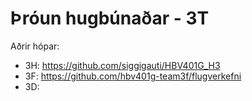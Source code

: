 # Þróun hugbúnaðar - 3T

Aðrir hópar:
* 3H: https://github.com/siggigauti/HBV401G_H3
* 3F: https://github.com/hbv401g-team3f/flugverkefni
* 3D: <vantar>
